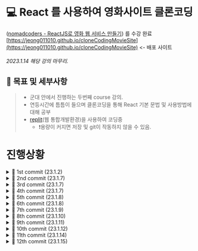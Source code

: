 # 💻 React 를 사용하여 영화사이트 클론코딩
([nomadcoders - ReactJS로 영화 웹 서비스 만들기](https://nomadcoders.co/react-for-beginners/lectures)) 를 수강 완료<br>
[https://jeong011010.github.io/cloneCodingMovieSite](https://jeong011010.github.io/cloneCodingMovieSite) <- 배포 사이트<br><br>
*2023.1.14 해당 강의 마무리.*

## 🌴 목표 및 세부사항
> - 군대 안에서 진행하는 두번째 course 강의. <br>
> - 연등시간에 틈틈이 들으며 클론코딩을 통해 React 기본 문법 및 사용방법에 대해 공부<br>
> - [replit](https://replit.com/@jeong011010/cloneCodingMovieSite#src)(웹 통합개발환경)을 사용하여 코딩중 <br>
>   - ❗용량이 커지면 저장 및 git이 작동하지 않을 수 있음.<br>


# 진행상황

<details>
  <summary> 🐥 1st commit (23.1.2) </summary>
  
## 참고사항
  
※커밋 없이 진행하려고 했었는데, 중간중간 갈아 엎는 부분이 많아서 결과만 남을까봐.. 과정마다 커밋하기로 하였음.
※12월 부터 진행했던 모든 공부 및 개발 과정을 여기 작성

- npx create-react-app 을 사용하여 새로 react 폴더를 생성하였음.
>실행하기 위해 shell에
>```
>cd my-app
>npm start
>```
>작성 후 작업

<!--token:
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
-->

## 공부내용

### State
State : 바뀌는 데이터<br>
useState, setState를 사용하여 state를 초기화 및 변경.<br>
```
const [valueName,setValueFunction] = useState(value)
```
위 양식으로 작성하여 state 선언하며, 이후에는 setValueFunction 함수를 이용하여 state값 변경.
```
setValueFunction(value);
```

React에서 지원하는 useState는 **UI 업데이트시 변경 부분만 자동으로 리렌더링됨** <br><br>

### setState
```
setValueFunction(value+1);
해당 방법 보다는

setValueFunction((value)=>value+1);
해당 방법이 어떤 값을 업데이트 했는지 확실하게 알 수 있음.
```
<br>

### 입력값을 받기(input)

```
onChange={function}
```
input value가 변할 때 마다 함수가 실행됨<br>

변경값 받아올 때
```
const onChange = (e) =>{
  setValueFunction(e.target.value);
}
```
위와 같이 event 함수에서 받아올 수 있다.<br>


## 변환기 프로그램 개발

- 분할 정복 알고리즘과 비슷하게 *component를 나누어 App function에서 합쳐주는 과정* 을 통해 Component의 역할과 사용법 알 수 있었다.
- 자식 component 두개를 만들어 각각 Minutes->Hours, Km->Miles 변환기를 만들었다.
- 위 과정을 통하면 아무리 많은 변환기(함수 및 컴포넌트)가 있어도 코드를 따로 작성하여 관리하고 합쳐줄 수 있다.
- input의 label 의 for 특성을 사용하여 label을 클릭해도 id value가 같은 input이 선택 됨을 알 수 있었다.
- select 및 option 을 사용하여 onChange 함수를 적용할 수 있으며, 응용하여 component를 선택하게 할 수 있었다.

<details>
  <summary>🍇 app.jsx 코드</summary>
 
```js
import { useState } from 'react';
import './App.css'

function MinutesToHours() {
  const [amount, setAmount] = useState(0);
  const [inverted, setInverted] = useState(false);
  const onChange = (e) => {
    setAmount(e.target.value);
  };
  const reset = () => setAmount(0);
  const onInvert = () => {
    reset();
    setInverted((current) => !current);
  }
  return (
    <div>
      <div>
        <label htmlFor="minutes">Minutes</label>         <input
          value={inverted ? amount * 60 : amount}
          id="minutes"
          placeholder="Minutes"
          type="number"
          onChange={onChange}
          disabled={inverted}
        />
      </div>
      <div>
        <label htmlFor="hours">Hours</label>         <input
          value={inverted ? amount : Math.round(amount / 60)}
          id="hours"
          placeholder="Hours"
          type="number"
          onChange={onChange}
          disabled={!inverted}
        />
      </div>
      <button onClick={reset}>Reset</button>
      <button onClick={onInvert}>
        {inverted ? "Turn back" : "Invert"}
      </button>
    </div>
  )
}
function KmToMiles() {
  const [amount, setAmount] = useState(0);
  const [inverted, setInverted] = useState(false);
  const onChange = (e) => {
    setAmount(e.target.value);
  };
  const reset = () => setAmount(0);
  const onInvert = () => {
    reset();
    setInverted((current) => !current);
  }
  return (
    <div>
      <div>
        <label htmlFor="Km">Km</label>
        <input
          value={inverted ? amount * 1.609 : amount}
          id="Km"
          placeholder="Km"
          type="number"
          onChange={onChange}
          disabled={inverted}
        />
      </div>
      <div>
        <label htmlFor="Miles">Miles</label>         <input
          value={inverted ? amount : (amount / 1.609).toFixed(5)}
          id="Miles"
          placeholder="Miles"
          type="number"
          onChange={onChange}
          disabled={!inverted}
        />
      </div>
      <button onClick={reset}>Reset</button>
      <button onClick={onInvert}>
        {inverted ? "Turn back" : "Invert"}
      </button>
    </div>
  )
}


export default function App() {
  const [index, setIndex] = useState("0");
  const onSelect = (e) => {
    setIndex(e.target.value);
  }
  return (
    <div>
      <h1>Super Converter</h1>
      <select value={index} onChange={onSelect}>
        <option value="0">Minutes & Hours</option>
        <option value="1">Km & Miles</option>
      </select>
      {index === "0" ? <MinutesToHours/> : null}
      {index === "1" ? <KmToMiles/> : null}
      
    </div>
  )
}
```
</details>
</details>

<details>
  <summary> 🐥 2nd commit (23.1.7) </summary>
  
## 참고사항
  
※없음

## 공부내용

### Props
Props : function에 각각 전해줄 수 있는 인자<br>
C 함수의 매개변수와 같은 느낌이다.<br><br>

하나의 function을 복붙해서 수정하여 사용하면 비효율적이기 때문에, function 하나만 정의 해둔 뒤 바뀌는 값만 props로 넘겨주고 호출하는 형식으로 사용한다. <br><br>
```
function f({propsName}) {
  return <button>{propsName}</button>
}
```
위 양식으로 props를 받을 수 있다.<br>
```
<f propsName="버튼"/>
```
위 양식으로 props를 전달하여 함수를 호출할 수 있다.

## 예제 실습

<details>
  <summary>🍇 app.jsx 코드</summary>
 
```js
import { useState } from 'react';
import './App.css'


function Btn({ text, onClick }) {
  return <button
    onClick={onClick}
    style={{
      backgroundColor: "tomato",
      color: "white",
      padding: "10px 20px",
      border: 0,
      borderRadius: 10.
    }}>{text}</button>
}

function ConfirmBtn() {
  return <button>Confirm</button>
}

export default function App() {

  const [value, setValue] = useState("");
  const changeValue = () => setValue("Revert Changes");
  return (
    <div>
      <Btn text={value} onClick={changeValue} />
      <Btn text="Continue" />
    </div>
  );
}
```
</details>
</details>

<details>
  <summary> 🐥 3rd commit (23.1.7) </summary>
  
## 참고사항
  
※ npx create-react-app 을 사용하기 위해 이전 파일을 전부 삭제 후, my-app 폴더에 생성하였다.<br>

- 앞으로 react를 실행시키기 위해 Shell 창에
```
cd my-app
npm start
```
- 를 작성해준다.
  - 아마 추후에 자동으로 실행되게 만들것이다.

## 공부내용

없음

</details>

<details>
  <summary> 🐥 4th commit (23.1.7) </summary>
  
## 참고사항
  
※ <br>

## 공부내용

- js 파일을 만들어 prop 기능을 사용해봤다.
- 해당 과정에서 CSS를 prop 할 때 **CSS Module** 이라는 것을 사용했다.

*CSS Module* 이란 
- CSS 파일 확장자명을 "module.css"로 작성하며
- 리액트 컴포넌트 파일에서 해당 CSS를 불러올 때 클래스 이름이 전부 고유해진다.
- 클래스 이름에 대하여 고유한 이름들이 만들어져 실수로 CSS 클래스명이 중복될 일이 없다.
<br>

```js
import styles from "./Button.module.css";

function Button() {
  return <button className={styles.Button}>{buttonName}</button>
}
```

- 위와 같이 import로 불러온 styles 객체 안의 값을 참조하여 불러온다.

- **button.Button_btn__F4YlC 와 같이 랜덤한 값으로 styles 이름이 생성되어 중복될 일이 전혀 없다.**

## 예제 실습

<details>
  <summary>🍇 App.js 코드</summary>
 
```js
import Button from "./Button"
import styles from "./App.module.css"

function App() {
  return (
    <div>
      <h1 className={styles.title}>Welcome back!</h1>
      <Button text="b1"/>
    </div>
  );
}

export default App;

```
</details>

<details>
  <summary>🍇 App.module.css 코드</summary>
 
```css
.title{
  font-family: -apple-system, BlinkMacSystemFont, 'Segoe UI', Roboto, Oxygen, Ubuntu, Cantarell, "Open Sans", "Helvetica Neue", sans-serif;
  font-size: 18px;
}

```
</details>

</details>

<details>
  <summary> 🐥 5th commit (23.1.8) </summary>
  
## 참고사항
  
<br>

## 공부내용

**useEffect** <br>
- useEffect: 컴포넌트가 렌더링 될 때마다 특정 작업을 실행할 수 있도록 하는 Hook
<br>
기본 형태<br>

```js
useEffect(function,deps)
```
<br>

```js
useEffect(function)
```
리렌더링 될 때 마다 function 실행
<br>
```js
useEffect(function,[])
```
deps에 []를 넣을 시, 가장 처음 렌더링 될 때 한번만 실행
<br>
```js 
useEffect(function,[name])
```
name 값이 업데이트 될 때 실행<br>
*배열 안에 ','를 통해 여러개의 값을 넣을 수 있음* <br><br>

---------

**clean up** <br>
- clean up: useEffect를 통해 생성된 컴포넌트가 파괴될 때 실행되는 함수
<br>
useEffect 속 function에서 **return** 을 통해 컴포넌트를 **destroy** 시킬 수 있다.
<br>

## 예제 실습

<details>
  <summary>🍇 UseEffect - App.js 코드</summary>
 
```js
import {useState, useEffect} from "react";

function App() {
  const [counter,SetValue] = useState(0);
  const [keyword, setKeyword] = useState("");
  const onClick = () => SetValue((prev) => prev+1);
  const onChange = (e) => setKeyword(e.target.value);
  useEffect(()=>{console.log("I run only once.")},[]);
  useEffect(()=>{console.log("I run when 'keyword' changes.")},[keyword]);
  useEffect(()=>{console.log("I run when 'counter' changes.")}, [counter]);
  useEffect(()=>{console.log("I run when keyword & counter change")},[keyword, counter]);
  
  return (
    <div>
      <input
        value={keyword}
        onChange={onChange}
        type="text"
        placeholder="Search"/>
      <h1>{counter}</h1>
      <button onClick={onClick}>Click me</button>
    </div>
  );
}

export default App;

```
</details>

<details>
  <summary>🍇 cleanUp - App.js코드</summary>
 
```js
import {useState, useEffect} from "react";

function Hello() {
  useEffect(()=> {
    console.log("created :)");
    return () => console.log("destroyed :(");
  }, []);
  return <h1>Hello</h1>;
}

function App() {
  const [showing, setShowing] = useState(false);
  const onClick = () => setShowing((prev) => !prev);
  
  
  return (
    <div>
      
      {showing?<Hello/>:null}
      <button onClick={onClick}>{showing?"Hide":"Show"}</button>
    </div>
  );
}

export default App;

```
</details>
</details>


<details>
  <summary> 🐥 6th commit (23.1.8) </summary>
  
## 참고사항
  
<br>

## 공부내용

### 📝 ToDo list 제작

- toDo 입력을 위한 toDo useState
- toDo 들을 저장하기 위한 toDos useState
- **toDos 에 이전 값에 현재 toDo 값을 더해주는 함수**
  - ```setToDos((currentArray) => [toDo, ...currentArray]);```
  - ...currentArray => 이전 ToDos의 값들

<br>

**map** <br>
value와 index를 인자로 받아 자동으로 for문을 돌려 값을 빼도록 해주는 함수
```js
[].map((item, index)=> {function})
```
- item : 배열 값 이름
- index : 배열안의 인덱스

## 예제 실습

<details>
  <summary>🍇 App.js 코드</summary>
 
```js
import {useState, useEffect} from "react";

function App() {
  const [toDo, setToDo] = useState("");
  const [toDos, setToDos] = useState([]);
  const onChange = (e) => setToDo(e.target.value);
  const onSubmit = (e) => {
    e.preventDefault();
    if (toDo === ""){
      return;
    }
    setToDos((currentArray) => [toDo, ...currentArray]); // toDos의 값을 가져 오기 위한 인수 (currentArray), ...currentArray = toDos의 값들
    setToDo("");
  }
  return (
    <div>
      <h1>My To Dos ({toDos.length})</h1>
      <form>
        <input
          onChange={onChange}
          value={toDo}
          type="text"
          placeholder="Write your to do..."
          />
        <button onClick={onSubmit}>Add To Do</button>
      </form>
      <hr />
      <ul>
        {toDos.map((item, index)=>(<li key={index}>{item}</li>))}
      </ul>
    </div>
  );
}

export default App;

```
</details>

</details>

<details>
  <summary> 🐥 7th commit (23.1.9) </summary>
  
## 참고사항
  
※ 외출 나갔다와서 졸려서 얼마 못함<br>

- fetch 함수가 'TypeError: Failed to fetch' 에러가 나서 실습 결과를 못본 상황이긴 함.
- 아마 replit 쪽에서 fetch가 에러난것 같긴 한데 잘 모르겠다~

## 공부내용

💰 Coin Tracker 제작<br>

## 예제 실습

<details>
  <summary>🍇 App.js 코드</summary>
 
```js
import {useState, useEffect} from "react";

function App() {
  const [loading, setLoading]=useState(true);
  const [coins, setCoins] = useState([]);
  useEffect(()=>{
    fetch("https://api.coinpaprika.com/v1/tickers")
    .then((response) => response.json())
    .then((json)=>{
      setCoins(json);
      setLoading(false);
    });
  }, []);
  return(
    <div>
      <h1>The Coins! ({coins.length})</h1>
      {loading?<strong>Loading...</strong>:null}
      <select>
        {coins.map((coin)=> (
          <option>
            {coin.name} ({coin.symbol}): ${coin.quotes.USD.price} USD
          </option>
        ))}
      </select>
    </div>
  );
}

export default App;

```
</details>

</details>

<details>
  <summary> 🐥 8th commit (23.1.10) </summary>
  
## 참고사항
  
※ 마지막에 갑자기 replit이 장고가 났는지 webview가 안나와서 잘 되는지 확인은 못했는데 아마 잘 될거임 ㅋㅋㅋ<br>

## 공부내용

**async, await** <br>
를 배웠지만 해당 내용을 이해하기 위해 필요한 개념이 있었다.<br><br>

---

### 비동기 작업
해당 [velog](https://springfall.cc/post/7)의 도움을 받아 쉽게 이해할 수 있었다. (꾸벅)<br><br>
비동기 작업이란 동기 작업의 반대되는 것으로,<br>
각각의 비동기 작업들이 같은 시간에 시작하여 다른 시간에 끝나는 경우를 뜻한다고 볼 수 있다.<br>
즉, **동시에 여러작업을 수행할 수 있으나, 무엇이 먼저 완료될 지 보장할 수 없다**는 특징을 가지고 있다.<br><br>

**promise와 then**<br>
promise란 비동기 작업을 쉽게 관리할 수 있는 함수이다.<br>
```
const promise = new Promise((resolve, reject) => {});
```
위와 같이 작성하여 promise 객체를 생성한다.<br>
- **resolve** 호출 시 비동기 작업이 **성공**했다는 뜻.
- **reject** 호출 시 비동기 작업이 **실패**했다는 뜻.
<br><br>
**then** 메소드<br>
  : 해당 Promise가 성공했을 때의 동작을 지정한다.<br>
  **catch** 메소드<br>
  : 해당 Promise가 실패했을 때의 동작을 지정한다.<br><br>

그래서 이번 실습에서 api를 Loading 후 가져오는 작업이 비동기 작업에 해당하므로, then을 사용하였다.<br><br>

---

다시 돌아와서, <br>
**async와 await**<br>

async란
- async는 promise 함수를 더욱 간단하게 줄여 사용할 수 있는 함수이다.
- 함수에 async 키워드를 붙이고 선언하면 promise 함수처럼 동작한다는 놀라운 사실!!!
- async 함수의 리턴 값은 무조건 Promise다.
<br>
await란
- Promise가 성공하든 실패하든 끝날 때 까지 기다린 뒤 실행하는 함수이다.
- async 함수 내부에서만 사용할 수 있다.


## 예제 실습

<details>
  <summary>🍇 App.js 코드</summary>
 
```js
import {useState, useEffect} from "react"

function App(){
  const[loading, setLoading] = useState(true);
  const[movies,setMovies]=useState([]);
  const getMovies = async ()=>{
    const json = await(await fetch(
      `https://yts.mx/api/v2/list_movies.json?minimum_rating=8.8&sort_by=year` 
    )).json();
    setMovies(json.data.movies);
    setLoading(false);
  }
  useEffect(()=>{
    getMovies();
  },[]);
  console.log(movies);
  return(
    <div>
      {loading ? <h1>Loading...</h1>: <div>{movies.map(movie => <div key={movie.id}>
        <img src={movie.medium_cover_image}
        <h2>{movie.title}</h2>
        <p>{movie.summary}</p>
        <ul>
          {movie.genres.map((g)=>(
          <li key={g}>{g}</li>
          ))}
        </ul>
      </div>)}</div>}
    </div>
  );
}

export default App;
```
</details>

</details>

<details>
  <summary> 🐥 9th commit (23.1.11) </summary>
  
## 참고사항
  
React Router 설치 커맨드<br>
```
npm i react-router-dom@5.3.0
```

<br>

Link 사용 후 작동이 안되서 찾아본 결과 [해당 페이지](https://stackoverflow.com/questions/53490431/react-router-dom-not-rendering-components-on-route-change)에서 답을 찾을 수 있었음<br>
Router를 사용하게 될 때, index.js 에서
```js
<React.StrictMode>
  <App />
</React.StrictMode>
```
부분을
```js
<BrowserRouter>
  <App/>
</BrowserRouter>
```
로 바꿔줘야 한다.<br>

## 공부내용

### Routes
**Routing**<br>

- 페이지 이동 기능을 사용할 수 있게 해준다!
- 사용자가 요청한 URL에 따라 해당 URL에 맞는 페이지를 보여주는 기능
<br>

**Router**<br>

- 사용자가 입력한 주소를 감지하는 역할
<br>
- BrowserRouter : url에 / 뒤에 추가 주소 입력
- HashRouter : url에 해쉬(#)이 붙는다

<br>
React-Router-dom 사용 예시<br>

```js
<Router>
  <Switch> 한번에 하나의 Route만 렌더링 하는 역할
    <Route path=""> URL에 들어갈 주소 ex)"/movie"
      <component1 /> 이동할 컴포넌트
    </Route>
    <Route path="">
      <component2 />
    </Route>
  </Switch>
</Router>
```


## 예제 실습

<details>
  <summary>🍇 App.js 코드</summary>
 
```js
import {useState, useEffect} from "react"
import {
  BrowserRouter as Router,
  Switch,
  Route,
} from "react-router-dom"
import Home from "./routes/Home"
import Detail from "./routes/Detail"

function App(){
  return (
    <Router>
      <Switch>
        <Route path="/hello">
          <h1>Hello</h1>
        </Route>
        <Route path="/movie">
          <Detail />
        </Route>
        <Route path="/">
          <Home />
        </Route>
      </Switch>
    </Router>
  );
}

export default App;
```
</details>

<details>
  <summary>🍇 index.js 코드</summary>
 
```js
import React from 'react';
import ReactDOM from 'react-dom/client';
import App from './App';
import { BrowserRouter } from 'react-router-dom';
//import "./styles.css"

const root = ReactDOM.createRoot(document.getElementById('root'));
root.render(
  <BrowserRouter>
    <App/>
  </BrowserRouter>
);


```
</details>

<details>
  <summary>🍇 Home.js 코드</summary>
 
```js
import {useState, useEffect} from "react"
import Movie from "../components/Movie";

function Home(){
  const[loading, setLoading] = useState(true);
  const[movies,setMovies]=useState([]);
  const getMovies = async ()=>{
    const json = await(await fetch(
      `https://yts.mx/api/v2/list_movies.json?minimum_rating=8.8&sort_by=year` 
    )).json();
    setMovies(json.data.movies);
    setLoading(false);
  }
  useEffect(()=>{
    getMovies();
  },[]);
  console.log(movies);
  return(
    <div>
      {loading ? <h1>Loading...</h1>: <div>
        {movies.map((movie) => 
          <Movie
          key={movie.id}
            coverImg={movie.medium_cover_image} 
            title={movie.title} 
            summary={movie.summary} 
            genres={movie.genres}/>)}
      </div>}
    </div>
  );
}

export default Home;
```
</details>

<details>
  <summary>🍇 Movie.js 코드</summary>
 
```js
import PropTypes from "prop-types";
import {Link} from "react-router-dom";

function Movie({coverImg, title, summary, genres}){
  return (
    <div>
      <img src={coverImg} alt={title}/>
      <h2>
        <Link to="/movie">{title}</Link>
      </h2>
      <p>{summary===""?"none summary":summary}</p>
      <ul>
        {genres.map((g)=>(
        <li key={g}>{g}</li>
        ))}
      </ul>
    </div>
  )
}

Movie.propTypes= {
  coverImg: PropTypes.string.isRequired,
  title: PropTypes.string.isRequired,
  summary: PropTypes.string.isRequired,
  genres: PropTypes.arrayOf(PropTypes.string).isRequired,
}

export default Movie;
```
</details>

</details>

<details>
  <summary> 🐥 10th commit (23.1.12) </summary>
  
## 참고사항
  
<br>

## 공부내용

### useParams

- 라우터 파라미터 정보(/:id) 를 가져오는 함수
- URL 값이 바뀔 때 바뀐 부분을 value로 가져올 수 있다.
- 이를 통해 URL id 값을 가져올 수 있다.

<br>
하여 기본적인 영화 사이트를 완성하였다.<br><br>

**publishing** <br>

git에서 지원하는 gh-pages를 통해 내가 만든 사이트를 배포할 수 있다.<br>
너무 길어서 자세한 과정은 생략한다.<br>
궁금하다면 [해당 강의](https://nomadcoders.co/react-for-beginners/lectures/3293)를 시청하도록<br><br>
[https://jeong011010.github.io/cloneCodingMovieSite](https://jeong011010.github.io/cloneCodingMovieSite)에 들어가면 나의 작품을 볼 수 있을 것이다.

## 예제 실습

<details>
  <summary>🍇 Detail.js 코드</summary>
 
```js
import {useParams} from "react-router-dom"
import {useEffect, useState} from "react"

function Detail(){
  const [movie, setMovie] = useState();
  const [loading, setLoading] = useState(true);
  const {id} = useParams();
  const getMovie = async () => {
    const json = await (await fetch(`https://yts.mx/api/v2/movie_details.json?movie_id=${id}`)).json();
    setMovie(json.data.movie);
    setLoading(false);
  }
  console.log(movie);
  
  useEffect(()=>{
    getMovie();
  },[]);
  return (
    <div>
      {loading ? <h1>Loading...</h1>:
        <div>
          <h1>{movie.title_long}</h1>
          <img src={movie.large_cover_image} alt={movie.title}/>
          <details>
            <summary>genres</summary>
            <ul>
              {movie.genres.map((g)=>(
              <li key={g}>{g}</li>
              ))}
            </ul>
          </details>
          <details>
            <summary>summary</summary>
            <p>{movie.description_full}</p>
          </details>
          <p>rating : {movie.rating}</p>
          <a href={movie.url}>Movie Link</a>
        </div>
      }
    </div>  
  )
}
export default Detail;
```
</details>

</details>

<details>
  <summary> 🐥 11th commit (23.1.14) </summary>
  
## 참고사항
  
그제 github token 문제로 실패한 publish를 오늘 해결하였다. <br>
```
password for 'https://github.com':
```
라고 나오는데, 뒤에 입력해도 아무 반응이 없길래 replit 문제인줄 알았는데<br>
원래 입력해도 아무 반응이 없고 그냥 붙여넣기 후 enter 입력하면 되는거였다.<br><br>

css 파일을 받아와 적용시켜봤다.<br>
아직 css쪽은 많이 어려운데 공부좀 해서 내 디자인 새로 만들어볼 생각임<br>


## 공부내용

※없음 <br>

## 예제 실습

<details>
  <summary>🍇 Movie.module.css 코드</summary>
 
```css
.movie {
  background-color: white;
  margin-bottom: 70px;
  font-weight: 300;
  padding: 20px;
  border-radius: 5px;
  color: #adaeb9;
  display: grid;
  grid-template-columns: minmax(150px, 1fr) 2fr;
  grid-gap: 20px;
  text-decoration: none;
  color: inherit;
  box-shadow: 0 13px 27px -5px rgba(50, 50, 93, 0.25),
    0 8px 16px -8px rgba(0, 0, 0, 0.3), 0 -6px 16px -6px rgba(0, 0, 0, 0.025);
}

.movie__img {
  position: relative;
  top: -50px;
  max-width: 150px;
  width: 100%;
  margin-right: 30px;
  box-shadow: 0 30px 60px -12px rgba(50, 50, 93, 0.25),
    0 18px 36px -18px rgba(0, 0, 0, 0.3), 0 -12px 36px -8px rgba(0, 0, 0, 0.025);
}

.movie__title,
.movie__year {
  margin: 0;
  font-weight: 300;
  text-decoration: none;
}

.movie__title a {
  margin-bottom: 5px;
  font-size: 24px;
  color: #2c2c2c;
  text-decoration: none;
}

.movie__genres {
  list-style: none;
  padding: 0;
  margin: 0;
  display: flex;
  flex-wrap: wrap;
  margin: 5px 0px;
}

.movie__genres li,
.movie__year {
  margin-right: 10px;
  font-size: 14px;
}
```
</details>

<details>
  <summary>🍇 Home.module.css 코드</summary>
 
```css
.container {
  height: 100%;
  display: flex;
  justify-content: center;
}

.loader {
  width: 100%;
  height: 100vh;
  display: flex;
  justify-content: center;
  align-items: center;
  font-weight: 300;
}

.movies {
  display: grid;
  grid-template-columns: repeat(2, minmax(400px, 1fr));
  grid-gap: 100px;
  padding: 50px;
  width: 80%;
  padding-top: 70px;
}

@media screen and (max-width: 1090px) {
  .movies {
    grid-template-columns: 1fr;
    width: 100%;
  }
}
```
</details>

<details>
  <summary>🍇 styles.css 코드</summary>
 
```css
* {
  box-sizing: border-box;
}

body {
  margin: 0;
  padding: 0;
  font-family: -apple-system, BlinkMacSystemFont, "Segoe UI", Roboto, Oxygen,
    Ubuntu, Cantarell, "Open Sans", "Helvetica Neue", sans-serif;
  background-color: #eff3f7;
  height: 100%;
}
```
</details>

</details>

<details>
  <summary> 🐥 12th commit (23.1.15) </summary>
  
## 참고사항
  
※Chapter 7 까지 끝낸 이후, 2019년 업데이트 된 React로 같은 내용을 다시 공부하는 것이라, 해당 강의는 여기까지만 공부하기로 함.<br>
아마 다음 공부는 이번에 부족하다고 느꼈던 css 공부를 할 것 같음.<br>

## 공부내용

**breaking change**<br>

- 사용하던 언어 및 tool이 업데이트 되었을 때, 예전 코드를 사용하면 에러가 나는 것.
- **React에서는 breaking change가 일어나지 않는다.**
- 예전 코드에 기반하여 업데이트를 하였기 때문에 이전 코드를 깨지 않고 새로운 기능을 업데이트하고 추가만 했기 때문.

<!--
<details>
  <summary> 🐥 th commit (23..) </summary>
  
## 참고사항
  
※ <br>

## 공부내용

※ <br>

## 예제 실습

<details>
  <summary>🍇  코드</summary>
 
```js

```
</details>

</details>
-->

